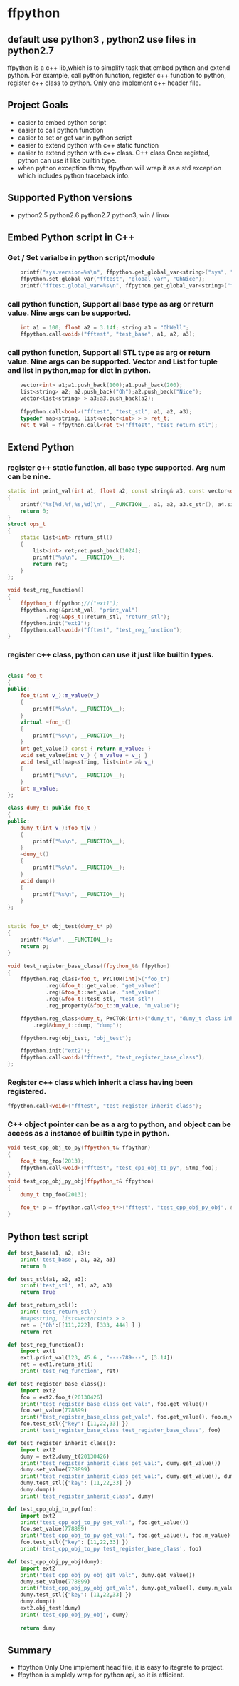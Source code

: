 # ffpython
## default use python3 ,  python2 use files in python2.7

ffpython is a c++ lib,which is to simplify task that embed python and extend python. 
For example, call python function, register c++ function to python, register c++ class to python. 
Only one implement c++ header file.

## Project Goals
 * easier to embed python script
 * easier to call python function
 * easier to set or get var in python script
 * easier to extend python with c++ static function
 * easier to extend python with c++ class. C++ class Once registed, python can use it like builtin type.
 * when python exception throw, ffpython will wrap it as a std exception which includes python traceback info.

## Supported Python versions
 * python2.5 python2.6 python2.7  python3, win / linux


## Embed Python script in C++
### Get / Set varialbe in  python script/module
``` c++
	printf("sys.version=%s\n", ffpython.get_global_var<string>("sys", "version").c_str());
    ffpython.set_global_var("fftest", "global_var", "OhNice");
    printf("fftest.global_var=%s\n", ffpython.get_global_var<string>("fftest", "global_var").c_str());
```
### call python function, Support all base type as arg or return value. Nine args can be supported.
``` c++
	int a1 = 100; float a2 = 3.14f; string a3 = "OhWell";
    ffpython.call<void>("fftest", "test_base", a1, a2, a3);
```
### call python function, Support all STL type as arg or return value. Nine args can be supported. Vector and List for tuple and list in python,map for dict in python.
``` c++
	vector<int> a1;a1.push_back(100);a1.push_back(200);
    list<string> a2; a2.push_back("Oh");a2.push_back("Nice");
    vector<list<string> > a3;a3.push_back(a2);
    
    ffpython.call<bool>("fftest", "test_stl", a1, a2, a3);
	typedef map<string, list<vector<int> > > ret_t;
    ret_t val = ffpython.call<ret_t>("fftest", "test_return_stl");
```
## Extend Python
### register c++ static function, all base type supported. Arg num can be nine.
``` c++
static int print_val(int a1, float a2, const string& a3, const vector<double>& a4)
{
    printf("%s[%d,%f,%s,%d]\n", __FUNCTION__, a1, a2, a3.c_str(), a4.size());
    return 0;
}
struct ops_t
{
    static list<int> return_stl()
    {
        list<int> ret;ret.push_back(1024);
        printf("%s\n", __FUNCTION__);
        return ret;
    }
};

void test_reg_function()
{
    ffpython_t ffpython;//("ext1");
    ffpython.reg(&print_val, "print_val")
            .reg(&ops_t::return_stl, "return_stl");
    ffpython.init("ext1");
    ffpython.call<void>("fftest", "test_reg_function");
}
```
### register c++ class, python can use it just like builtin types.
``` c++

class foo_t
{
public:
	foo_t(int v_):m_value(v_)
	{
		printf("%s\n", __FUNCTION__);
	}
    virtual ~foo_t()
    {
        printf("%s\n", __FUNCTION__);
    }
	int get_value() const { return m_value; }
	void set_value(int v_) { m_value = v_; }
	void test_stl(map<string, list<int> >& v_) 
	{
		printf("%s\n", __FUNCTION__);
	}
	int m_value;
};

class dumy_t: public foo_t
{
public:
    dumy_t(int v_):foo_t(v_)
    {
        printf("%s\n", __FUNCTION__);
    }
    ~dumy_t()
    {
        printf("%s\n", __FUNCTION__);
    }
    void dump() 
    {
        printf("%s\n", __FUNCTION__);
    }
};


static foo_t* obj_test(dumy_t* p)
{
    printf("%s\n", __FUNCTION__);
    return p;
}

void test_register_base_class(ffpython_t& ffpython)
{
	ffpython.reg_class<foo_t, PYCTOR(int)>("foo_t")
			.reg(&foo_t::get_value, "get_value")
			.reg(&foo_t::set_value, "set_value")
			.reg(&foo_t::test_stl, "test_stl")
            .reg_property(&foo_t::m_value, "m_value");

    ffpython.reg_class<dumy_t, PYCTOR(int)>("dumy_t", "dumy_t class inherit foo_t ctor <int>", "foo_t")
        .reg(&dumy_t::dump, "dump");

    ffpython.reg(obj_test, "obj_test");

    ffpython.init("ext2");
    ffpython.call<void>("fftest", "test_register_base_class");
};
```
### Register c++ class which inherit a class having been registered.
``` c++	
ffpython.call<void>("fftest", "test_register_inherit_class");
```
### C++ object pointer can be as a arg to python, and object can be access as a instance of builtin type in python.
``` c++	
void test_cpp_obj_to_py(ffpython_t& ffpython)
{
    foo_t tmp_foo(2013);
    ffpython.call<void>("fftest", "test_cpp_obj_to_py", &tmp_foo);
}
void test_cpp_obj_py_obj(ffpython_t& ffpython)
{
    dumy_t tmp_foo(2013);
    
    foo_t* p = ffpython.call<foo_t*>("fftest", "test_cpp_obj_py_obj", &tmp_foo);
}
```
## Python test script
``` python
def test_base(a1, a2, a3):
	print('test_base', a1, a2, a3)
	return 0

def test_stl(a1, a2, a3):
	print('test_stl', a1, a2, a3)
	return True

def test_return_stl():
	print('test_return_stl')
	#map<string, list<vector<int> > >
	ret = {'Oh':[[111,222], [333, 444] ] }
	return ret

def test_reg_function():
	import ext1
	ext1.print_val(123, 45.6 , "----789---", [3.14])
	ret = ext1.return_stl()
	print('test_reg_function', ret)

def test_register_base_class():
	import ext2
	foo = ext2.foo_t(20130426)
	print("test_register_base_class get_val:", foo.get_value())
	foo.set_value(778899)
	print("test_register_base_class get_val:", foo.get_value(), foo.m_value)
	foo.test_stl({"key": [11,22,33] })
	print('test_register_base_class test_register_base_class', foo)

def test_register_inherit_class():
	import ext2
	dumy = ext2.dumy_t(20130426)
	print("test_register_inherit_class get_val:", dumy.get_value())
	dumy.set_value(778899)
	print("test_register_inherit_class get_val:", dumy.get_value(), dumy.m_value)
	dumy.test_stl({"key": [11,22,33] })
	dumy.dump()
	print('test_register_inherit_class', dumy)

def test_cpp_obj_to_py(foo):
	import ext2
	print("test_cpp_obj_to_py get_val:", foo.get_value())
	foo.set_value(778899)
	print("test_cpp_obj_to_py get_val:", foo.get_value(), foo.m_value)
	foo.test_stl({"key": [11,22,33] })
	print('test_cpp_obj_to_py test_register_base_class', foo)

def test_cpp_obj_py_obj(dumy):
	import ext2
	print("test_cpp_obj_py_obj get_val:", dumy.get_value())
	dumy.set_value(778899)
	print("test_cpp_obj_py_obj get_val:", dumy.get_value(), dumy.m_value)
	dumy.test_stl({"key": [11,22,33] })
	dumy.dump()
	ext2.obj_test(dumy)
	print('test_cpp_obj_py_obj', dumy)
	
	return dumy

``` 

## Summary
* ffpython Only One implement head file, it is easy to itegrate to project.
* ffpython is simplely wrap for python api, so it is efficient.


